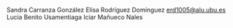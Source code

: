 Sandra Carranza González
Elisa Rodríguez Domínguez erd1005@alu.ubu.es 
Lucia Benito Usamentiaga
Iciar Mañueco Nales